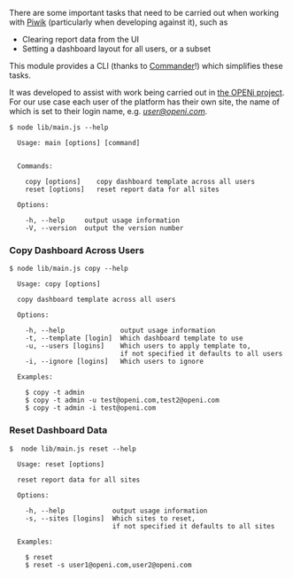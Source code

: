 There are some important tasks that need to be carried out when working with <a href="http://piwik.org/" target="_blank">Piwik</a> (particularly when developing against it), such as

* Clearing report data from the UI
* Setting a dashboard layout for all users, or a subset

This module provides a CLI (thanks to <a href="https://www.npmjs.com/package/commander" target="_blank">Commander</a>!) which simplifies these tasks.

It was developed to assist with work being carried out in <a href="http://www.openi-ict.eu/" target="_blank">the OPENi project</a>.
For our use case each user of the platform has their own site, the name of which is set to their login name, e.g. *user@openi.com*.

````
$ node lib/main.js --help

  Usage: main [options] [command]


  Commands:

    copy [options]    copy dashboard template across all users
    reset [options]   reset report data for all sites

  Options:

    -h, --help     output usage information
    -V, --version  output the version number
````

### Copy Dashboard Across Users

````
$ node lib/main.js copy --help

  Usage: copy [options]

  copy dashboard template across all users

  Options:

    -h, --help              output usage information
    -t, --template [login]  Which dashboard template to use
    -u, --users [logins]    Which users to apply template to,
                            if not specified it defaults to all users
    -i, --ignore [logins]   Which users to ignore

  Examples:

    $ copy -t admin
    $ copy -t admin -u test@openi.com,test2@openi.com
    $ copy -t admin -i test@openi.com
````

### Reset Dashboard Data

````
$  node lib/main.js reset --help

  Usage: reset [options]

  reset report data for all sites

  Options:

    -h, --help            output usage information
    -s, --sites [logins]  Which sites to reset,
                          if not specified it defaults to all sites

  Examples:

    $ reset
    $ reset -s user1@openi.com,user2@openi.com
````